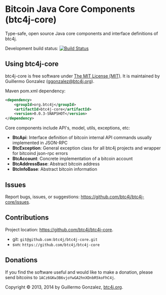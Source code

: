 Bitcoin Java Core Components (btc4j-core)
=========================================
Type-safe, open source Java core components and interface definitions of btc4j.

Development build status: [![Build Status](https://travis-ci.org/btc4j/btc4j-core.png?branch=master)](https://travis-ci.org/btc4j/btc4j-core)

Using btc4j-core
----------------
btc4j-core is free software under [The MIT License (MIT)](http://opensource.org/licenses/MIT/ "The MIT License (MIT)"). It is maintained by Guillermo Gonzalez (ggonzalez@btc4j.org).

Maven pom.xml dependency:
```xml
<dependency>
	<groupId>org.btc4j</groupId>
	<artifactId>btc4j-core</artifactId>
	<version>0.0.3-SNAPSHOT</version>
</dependency>
```

Core components include API's, model, utils, exceptions, etc:
* __BtcApi__: Interface definition of bitcoin internal API commands usually implemented in JSON-RPC
* __BtcException__: General exception class for all btc4j projects and wrapper for bitcoind json-rpc errors
* __BtcAccount__: Concrete implementation of a bitcoin account
* __BtcAddressBase__: Abstract bitcoin address
* __BtcInfoBase__: Abstract bitcoin information

Issues
------
Report bugs, issues, or suggestions: https://github.com/btc4j/btc4j-core/issues.

Contributions
-------------
Project location: https://github.com/btc4j/btc4j-core.
* git: `git@github.com:btc4j/btc4j-core.git`
* svn: `https://github.com/btc4j/btc4j-core`

Donations
---------
If you find the software useful and would like to make a donation, please send bitcoins to `1ACz6GKw3B6vjoYwGA2hnXDnbR5koFhC4j`.

Copyright &copy; 2013, 2014 by Guillermo Gonzalez, [btc4j.org](http://www.btc4j.org "btc4j.org").